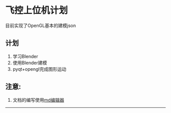 # 飞控上位机计划
目前实现了OpenGL基本的建模json

## 计划
1. 学习Blender
2. 使用Blender建模
3. pyqt+opengl完成图形运动

## 注意:
1. 文档的编写使用[md编辑器][1]

---------

[1]: http://write.blog.csdn.net/mdeditor

